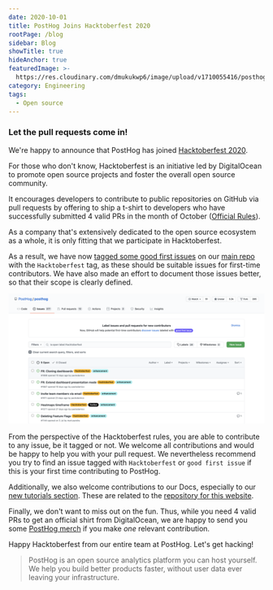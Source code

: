 ```yaml
---
date: 2020-10-01
title: PostHog Joins Hacktoberfest 2020
rootPage: /blog
sidebar: Blog
showTitle: true
hideAnchor: true
featuredImage: >-
  https://res.cloudinary.com/dmukukwp6/image/upload/v1710055416/posthog.com/contents/images/blog/hacktoberfest/hacktoberfest.png
category: Engineering
tags:
  - Open source
---
```

### Let the pull requests come in!

We're happy to announce that PostHog has joined [Hacktoberfest 2020](https://hacktoberfest.digitalocean.com/).

For those who don't know, Hacktoberfest is an initiative led by DigitalOcean to promote open source projects and foster the overall open source community. 

It encourages developers to contribute to public repositories on GitHub via pull requests by offering to ship a t-shirt to developers who have successfully submitted 4 valid PRs in the month of October ([Official Rules](https://hacktoberfest.digitalocean.com/#rules)).

As a company that's extensively dedicated to the open source ecosystem as a whole, it is only fitting that we participate in Hacktoberfest. 

As a result, we have now [tagged some good first issues](https://github.com/PostHog/posthog/labels/Hacktoberfest) on our [main repo](https://github.com/PostHog/posthog/) with the <code class="hacktoberfest">Hacktoberfest</code> tag, as these should be suitable issues for first-time contributors. We have also made an effort to document those issues better, so that their scope is clearly defined. 

![Hacktoberfest Banner](../images/blog/hacktoberfest/tagged-issues.png)

From the perspective of the Hacktoberfest rules, you are able to contribute to any issue, be it tagged or not. We welcome all contributions and would be happy to help you with your pull request. We nevertheless recommend you try to find an issue tagged with <code class="hacktoberfest">Hacktoberfest</code> or <code class="good-first-issue">good first issue</code> if this is your first time contributing to PostHog. 

Additionally, we also welcome contributions to our Docs, especially to our [new tutorials section](https://github.com/PostHog/posthog.com/issues/491). These are related to the [repository for this website](https://github.com/PostHog/posthog.com). 

Finally, we don't want to miss out on the fun. Thus, while you need 4 valid PRs to get an official shirt from DigitalOcean, we are happy to send you some [PostHog merch](https://merch.posthog.com/) if you make _one_ relevant contribution. 

Happy Hacktoberfest from our entire team at PostHog. Let's get hacking!

> PostHog is an open source analytics platform you can host yourself. We help you build better products faster, without user data ever leaving your infrastructure.

<ArrayCTA />
